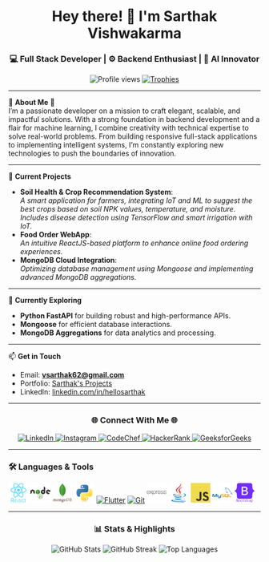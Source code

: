 <h1 align="center">Hey there! 👋 I'm Sarthak Vishwakarma</h1>
<h3 align="center">💻 Full Stack Developer | ⚙️ Backend Enthusiast | 🌱 AI Innovator</h3>

<p align="center"> 
  <img src="https://komarev.com/ghpvc/?username=hackbysarthak03&label=Profile%20views&color=blue&style=flat" alt="Profile views" /> 
  <a href="https://github.com/ryo-ma/github-profile-trophy"><img src="https://github-profile-trophy.vercel.app/?username=hackbysarthak03&theme=onedark" alt="Trophies" /></a>
</p>

---

🌟 **About Me** 🌟  
I’m a passionate developer on a mission to craft elegant, scalable, and impactful solutions. With a strong foundation in backend development and a flair for machine learning, I combine creativity with technical expertise to solve real-world problems. From building responsive full-stack applications to implementing intelligent systems, I’m constantly exploring new technologies to push the boundaries of innovation.

---

🔭 **Current Projects**  
- **Soil Health & Crop Recommendation System**:  
   *A smart application for farmers, integrating IoT and ML to suggest the best crops based on soil NPK values, temperature, and moisture. Includes disease detection using TensorFlow and smart irrigation with IoT.*  
- **Food Order WebApp**:  
   *An intuitive ReactJS-based platform to enhance online food ordering experiences.*  
- **MongoDB Cloud Integration**:  
   *Optimizing database management using Mongoose and implementing advanced MongoDB aggregations.*

---

🌱 **Currently Exploring**  
- **Python FastAPI** for building robust and high-performance APIs.  
- **Mongoose** for efficient database interactions.  
- **MongoDB Aggregations** for data analytics and processing.

---

📫 **Get in Touch**  
- Email: **vsarthak62@gmail.com**  
- Portfolio: [Sarthak's Projects](https://hackbysarthak03.github.io/port/)  
- LinkedIn: [linkedin.com/in/hellosarthak](https://linkedin.com/in/hellosarthak)  

---

<h3 align="center">🌐 Connect With Me 🌐</h3>
<p align="center">
  <a href="https://linkedin.com/in/hellosarthak" target="_blank">
    <img src="https://raw.githubusercontent.com/rahuldkjain/github-profile-readme-generator/master/src/images/icons/Social/linked-in-alt.svg" alt="LinkedIn" height="30" width="40"/>
  </a>
  <a href="https://instagram.com/sarthak_buddy" target="_blank">
    <img src="https://raw.githubusercontent.com/rahuldkjain/github-profile-readme-generator/master/src/images/icons/Social/instagram.svg" alt="Instagram" height="30" width="40"/>
  </a>
  <a href="https://www.codechef.com/users/hacker_sarthak" target="_blank">
    <img src="https://cdn.jsdelivr.net/npm/simple-icons@3.1.0/icons/codechef.svg" alt="CodeChef" height="30" width="40"/>
  </a>
  <a href="https://www.hackerrank.com/vsarthak62" target="_blank">
    <img src="https://raw.githubusercontent.com/rahuldkjain/github-profile-readme-generator/master/src/images/icons/Social/hackerrank.svg" alt="HackerRank" height="30" width="40"/>
  </a>
  <a href="https://auth.geeksforgeeks.org/user/vsarthak62" target="_blank">
    <img src="https://raw.githubusercontent.com/rahuldkjain/github-profile-readme-generator/master/src/images/icons/Social/geeks-for-geeks.svg" alt="GeeksforGeeks" height="30" width="40"/>
  </a>
</p>

---

<h3 align="left">🛠️ Languages & Tools</h3>
<p align="left"> 
  <a href="https://reactjs.org/" target="_blank"><img src="https://raw.githubusercontent.com/devicons/devicon/master/icons/react/react-original-wordmark.svg" alt="React" width="40" height="40"/></a>
  <a href="https://nodejs.org" target="_blank"><img src="https://raw.githubusercontent.com/devicons/devicon/master/icons/nodejs/nodejs-original-wordmark.svg" alt="Node.js" width="40" height="40"/></a>
  <a href="https://www.mongodb.com/" target="_blank"><img src="https://raw.githubusercontent.com/devicons/devicon/master/icons/mongodb/mongodb-original-wordmark.svg" alt="MongoDB" width="40" height="40"/></a>
  <a href="https://www.python.org" target="_blank"><img src="https://raw.githubusercontent.com/devicons/devicon/master/icons/python/python-original.svg" alt="Python" width="40" height="40"/></a>
  <a href="https://flutter.dev" target="_blank"><img src="https://www.vectorlogo.zone/logos/flutterio/flutterio-icon.svg" alt="Flutter" width="40" height="40"/></a>
  <a href="https://git-scm.com/" target="_blank"><img src="https://www.vectorlogo.zone/logos/git-scm/git-scm-icon.svg" alt="Git" width="40" height="40"/></a>
  <a href="https://expressjs.com" target="_blank"><img src="https://raw.githubusercontent.com/devicons/devicon/master/icons/express/express-original-wordmark.svg" alt="Express" width="40" height="40"/></a>
  <a href="https://www.java.com" target="_blank"><img src="https://raw.githubusercontent.com/devicons/devicon/master/icons/java/java-original.svg" alt="Java" width="40" height="40"/></a>
  <a href="https://developer.mozilla.org/en-US/docs/Web/JavaScript" target="_blank"><img src="https://raw.githubusercontent.com/devicons/devicon/master/icons/javascript/javascript-original.svg" alt="JavaScript" width="40" height="40"/></a>
  <a href="https://www.mysql.com/" target="_blank"><img src="https://raw.githubusercontent.com/devicons/devicon/master/icons/mysql/mysql-original-wordmark.svg" alt="MySQL" width="40" height="40"/></a>
  <a href="https://getbootstrap.com" target="_blank"><img src="https://raw.githubusercontent.com/devicons/devicon/master/icons/bootstrap/bootstrap-plain-wordmark.svg" alt="Bootstrap" width="40" height="40"/></a>
</p>

---

<h3 align="center">📊 Stats & Highlights</h3>
<p align="center">
  <img src="https://github-readme-stats.vercel.app/api?username=hackbysarthak03&show_icons=true&locale=en" alt="GitHub Stats" />
  <img src="https://github-readme-streak-stats.herokuapp.com/?user=hackbysarthak03&" alt="GitHub Streak" />
  <img src="https://github-readme-stats.vercel.app/api/top-langs?username=hackbysarthak03&show_icons=true&locale=en&layout=compact" alt="Top Languages" />
</p>
